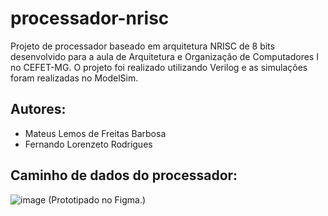 # processador-nrisc

Projeto de processador baseado em arquitetura NRISC de 8 bits desenvolvido para a aula de Arquitetura e Organização de Computadores I no CEFET-MG. O projeto foi realizado utilizando Verilog e as simulações foram realizadas no ModelSim.  

## Autores:
- Mateus Lemos de Freitas Barbosa
- Fernando Lorenzeto Rodrigues

## Caminho de dados do processador:
![image](https://user-images.githubusercontent.com/34630821/181353987-e48352a1-c759-47d1-a8a9-754902a6d5b6.png)
(Prototipado no Figma.)
